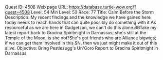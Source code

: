 Quest ID: 4508
Web page URL: https://database.turtle-wow.org/?quest=4508
Level: 54
Min Level: 50
Race: 77
Title: Calm Before the Storm
Description: My recent findings and the knowledge we have gained here today needs to reach hands that can quite possibly do something with it.As resourceful as we are here in Gadgetzan, we can't do this alone.$B$BTake my latest report back to Gracina Spiritmight in Darnassus; she's still at the Temple of the Moon, is she not?She's got friends who are Alliance bigwigs; if we can get them involved in this $N, then we just might make it out of this alive.
Objective: Bring Pestlezugg's Un'Goro Report to Gracina Spiritmight in Darnassus.
